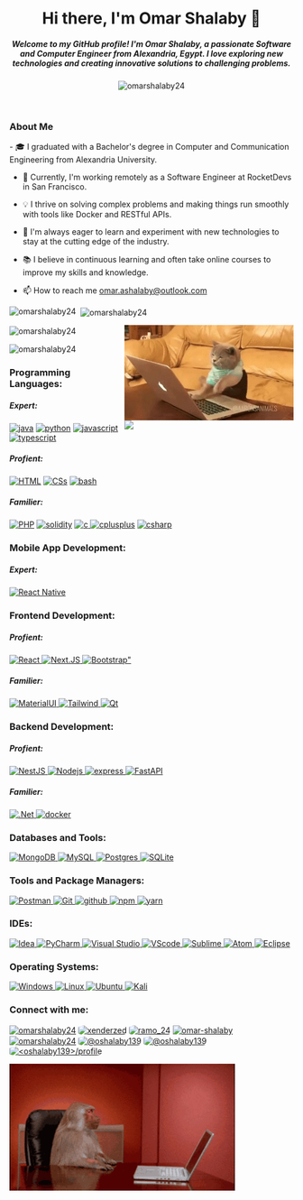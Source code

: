 <h1 align="center">Hi there, I'm Omar Shalaby 👋</h1>

<h5 align="center">Welcome to my GitHub profile! I'm <em>Omar Shalaby</em>, a passionate <em>Software and Computer Engineer</em> from Alexandria, Egypt. I love exploring new technologies and creating innovative solutions to challenging problems.</h5>

<p align="center"> <img src="https://komarev.com/ghpvc/?username=omarshalaby24&label=Profile%20views&color=0e75b6&style=flat" alt="omarshalaby24" /> </p>

<br/>
<h3>About Me</h3>
- 🎓 I graduated with a Bachelor's degree in Computer and Communication Engineering from Alexandria University.
  
- 💼 Currently, I'm working remotely as a Software Engineer at RocketDevs in San Francisco.
  
- 💡 I thrive on solving complex problems and making things run smoothly with tools like Docker and RESTful APIs.
  
- 🚀 I'm always eager to learn and experiment with new technologies to stay at the cutting edge of the industry.

- 📚 I believe in continuous learning and often take online courses to improve my skills and knowledge.
  
- 📫 How to reach me <a href="omar.ashalaby@outlook.com">omar.ashalaby@outlook.com</a>



<p>
  <img align="left" src="https://github-readme-stats.vercel.app/api/top-langs?username=omarshalaby24&show_icons=true&locale=en&layout=compact" alt="omarshalaby24" />
</p>

<p>&nbsp;
  <img align="center" src="https://github-readme-stats.vercel.app/api?username=omarshalaby24&show_icons=true&locale=en" alt="omarshalaby24" />
</p>
<p>
<img align='right' src="./imgs/giphy (4).gif" width=300>
</p>

<p>
<img align="center" src="https://github-readme-streak-stats.herokuapp.com/?user=omarshalaby24&" alt="omarshalaby24" />
</p>
<p>
<img align='right' src="./imgs/giphy (1).gif" width=300>
</p>
<p>
<img align="center" src="https://github-contributor-stats.vercel.app/api?username=omarshalaby24&limit=5&theme=dark_dimmed&combine_all_yearly_contributions=true" alt="omarshalaby24"  />
</p>

<h3 align="left">Programming Languages:</h3>
<h5 align="left">Expert:</h5>
  <a href="https://www.java.com" title="Java"> <img src="https://skillicons.dev/icons?i=java" alt="java" /></a>
  <a href="https://www.python.org/" title="python"> <img src="https://skillicons.dev/icons?i=py" alt="python" /></a>
  <a href="https://developer.mozilla.org/en-US/docs/Web/JavaScript" title="JavaScript"> <img src="https://skillicons.dev/icons?i=js" alt="javascript"/></a>
  <a href="https://www.typescriptlang.org/" title="TypeScript"> <img src="https://skillicons.dev/icons?i=ts" alt="typescript"/></a>

<h5 align="left">Profient:</h5>
<p align="left">
  <a href="https://developer.mozilla.org/en-US/docs/Web/HTML" title="HTML"> <img src="https://skillicons.dev/icons?i=html" alt="HTML"/></a>
  <a href="https://developer.mozilla.org/en-US/docs/Web/CSS" title="CSS"> <img src="https://skillicons.dev/icons?i=css" alt="CSs"/></a>
  <a href="https://www.gnu.org/software/bash/" title="Bash"> <img src="https://skillicons.dev/icons?i=bash" alt="bash" /></a>
</p>
<p align="left">
<h5 align="left">Familier:</h5>
  <a href="https://www.php.net/" title="PHP"> <img src="https://skillicons.dev/icons?i=php" alt="PHP"/></a>
  <a href="https://soliditylang.org/" title="Solidity"> <img src="https://skillicons.dev/icons?i=solidity" alt="solidity" /></a>
  <a href="https://www.cprogramming.com/" title="C language"> <img src="https://skillicons.dev/icons?i=c" alt="c" /> </a>
  <a href="https://www.w3schools.com/cpp/" title="C++"> <img src="https://skillicons.dev/icons?i=cpp" alt="cplusplus" /></a>
  <a href="https://www.w3schools.com/cs/" title="C#"> <img src="https://skillicons.dev/icons?i=cs" alt="csharp" /></a>
</p>

<h3 align="left">Mobile App Development:</h3>
<h5 align="left">Expert:</h5>
<p align="left">
  <a href="https://reactnative.dev/" title="React native"> <img src="https://skillicons.dev/icons?i=react" alt="React Native" /> </a>
</p>

<h3 align="left">Frontend Development:</h3>
<h5 align="left">Profient:</h5>
<p align="left">
  <a href="https://react.dev/" title="ReactJs"> <img src="https://skillicons.dev/icons?i=react" alt="React" /> </a>
  <a href="https://nextjs.org/" title="Next.JS"> <img src="https://skillicons.dev/icons?i=nextjs" alt="Next.JS" /> </a>
  <a href="https://getbootstrap.com/" title="Bootstrap" > <img src="https://skillicons.dev/icons?i=bootstrap" alt=Bootstrap" /> </a>
</p>
<h5 align="left">Familier:</h5>
<p align="left">
  <a href="https://mui.com/" title="MaterialUI"> <img src="https://skillicons.dev/icons?i=materialui" alt="MaterialUI" /> </a>
  <a href="https://tailwindcss.com/" title="Tailwind"> <img src="https://skillicons.dev/icons?i=tailwind" alt="Tailwind" /> </a>
  <a href="https://www.qt.io/" title="Qt"> <img src="https://skillicons.dev/icons?i=qt" alt="Qt" /> </a>
  <!-- <a href="https://www.markdownguide.org/" title=".md"> <img src="https://skillicons.dev/icons?i=md" alt="md" /> </a> -->
</p>

<h3 align="left">Backend Development:</h3>
<h5 align="left">Profient:</h5>
  <a href="https://nestjs.com/" title="NestJS"> <img src="https://skillicons.dev/icons?i=nestjs" alt="NestJS" /> </a>
  <a href="https://nodejs.org/en" title="Nodejs"> <img src="https://skillicons.dev/icons?i=nodejs" alt="Nodejs" /> </a>
  <a href="https://expressjs.com/" title="ExpressJs"> <img src="https://skillicons.dev/icons?i=express" alt="express" /> </a>
  <a href="https://fastapi.tiangolo.com/" title="FastAPI"> <img src="https://skillicons.dev/icons?i=fastapi" alt="FastAPI" /> </a>
<h5 align="left">Familier:</h5>
  <a href="https://dotnet.microsoft.com/en-us/apps/aspnet" title="ASP.Net Core"> <img src="https://skillicons.dev/icons?i=dotnet" alt=".Net" /> </a>
  <a href="https://www.docker.com/" title="Docker"> <img src="https://skillicons.dev/icons?i=docker" alt="docker" /> </a>
<p align="left">
</p>

<h3 align="left">Databases and Tools:</h3>
<p align="left">
  <a href="https://www.mongodb.com/" title="MongoDB"> <img src="https://skillicons.dev/icons?i=mongodb" alt="MongoDB" /> </a>
  <a href="https://www.mysql.com/" title="MySQL"> <img src="https://skillicons.dev/icons?i=mysql" alt="MySQL" /> </a>
  <a href="https://www.postgresql.org/" title="PostgreSQL"> <img src="https://skillicons.dev/icons?i=postgres" alt="Postgres" /> </a>
  <a href="https://www.sqlite.org/" title="SQLite"> <img src="https://skillicons.dev/icons?i=sqlite" alt="SQLite" /> </a>
</p>

<h3 align="left">Tools and Package Managers:</h3>
<p align="left">
  <a href="https://www.postman.com/" title="Postman"> <img src="https://skillicons.dev/icons?i=postman" alt="Postman" /> </a>
  <a href="https://git-scm.com/" title="Git"> <img src="https://skillicons.dev/icons?i=git" alt="Git" /> </a>
  <a href="https://github.com/OmarShalaby24" title="Github"> <img src="https://skillicons.dev/icons?i=github" alt="github" /> </a>
  <a href="https://www.npmjs.com/" title="NPM"> <img src="https://skillicons.dev/icons?i=npm" alt="npm" /> </a>
  <a href="https://yarnpkg.com/" title="Yarn"> <img src="https://skillicons.dev/icons?i=yarn" alt="yarn" /> </a>
</p>

<h3 align="left">IDEs:</h3>
<p align="left">
  <a href="https://www.jetbrains.com/idea/" title="IntelliJ"> <img src="https://skillicons.dev/icons?i=idea" alt="Idea" /> </a>
  <a href="https://www.jetbrains.com/pycharm/" title="PyCharm"> <img src="https://skillicons.dev/icons?i=pycharm" alt="PyCharm" /> </a>
  <a href="https://visualstudio.microsoft.com/" title="Visual Studio"> <img src="https://skillicons.dev/icons?i=visualstudio" alt="Visual Studio" /> </a>
  <a href="https://code.visualstudio.com/" title="Visual Studio Code"> <img src="https://skillicons.dev/icons?i=vscode" alt="VScode" /> </a>
  <a href="https://www.sublimetext.com/" title="Sublime"> <img src="https://skillicons.dev/icons?i=sublime" alt="Sublime" /> </a>
  <a href="https://atom-editor.cc/" title="Atom"> <img src="https://skillicons.dev/icons?i=atom" alt="Atom" /> </a>
  <a href="https://eclipseide.org/" title="Eclipse"> <img src="https://skillicons.dev/icons?i=eclipse" alt="Eclipse" /> </a>
</p>

<h3 align="left">Operating Systems:</h3>
<p align="left">
    <a href="https://www.microsoft.com/en-us/windows?r=1" title="Windows"> <img src="https://skillicons.dev/icons?i=windows" alt="Windows" /> </a>
    <a href="" title=""> <img src="https://skillicons.dev/icons?i=linux" alt="Linux" /> </a>
    <a href="https://ubuntu.com/" title="Ubuntu Linux"> <img src="https://skillicons.dev/icons?i=ubuntu" alt="Ubuntu" /> </a>
    <a href="https://kali.org/" title="Kali Linux"> <img src="https://skillicons.dev/icons?i=kali" alt="Kali" /> </a>
</p>

<h3 align="left">Connect with me:</h3>
<p align="left">
  <a href="https://linkedin.com/in/omarshalaby24" ><img align="center" src="https://skillicons.dev/icons?i=linkedin" alt="omarshalaby24" /></a>
  <!-- <a href="https://github.com/OmarShalaby24" ><img align="center" src="https://skillicons.dev/icons?i=github" alt="omarshalaby24"  /></a> -->
  <a href="https://www.hackerrank.com/xenderzed" ><img align="center" style='border-radius: 20%; width:50px; height:50px;' src="https://raw.githubusercontent.com/rahuldkjain/github-profile-readme-generator/master/src/images/icons/Social/hackerrank.svg" alt="xenderzed"   /></a>
  <a href="https://www.leetcode.com/ramo_24" ><img align="center" style="border-radius:20%; width:50px; height:50px;" src="https://raw.githubusercontent.com/LeetCode-OpenSource/vscode-leetcode/master/resources/LeetCode.png" alt="ramo_24"  /></a>
  <a href="https://codepen.io/omar-shalaby" ><img align="center" src="https://skillicons.dev/icons?i=codepen" alt="omar-shalaby" /></a>
  <a href="https://dev.to/omarshalaby24" ><img align="center" src="https://skillicons.dev/icons?i=devto" alt="omarshalaby24" /></a>
  <a href="https://medium.com/@oshalaby139" ><img align="center" style="border-radius:20%; width:50px; height:50px;" src="https://uxwing.com/wp-content/themes/uxwing/download/brands-and-social-media/medium-square-icon.png" alt="@oshalaby139" /></a>
  <a href="https://www.hackerearth.com/@oshalaby139" ><img align="center" style="border-radius:20%; width:50px; height:50px;" src="https://yt3.googleusercontent.com/eHg55hwKTHKaPdmhFPZN9nDVcTYj_tlZJSHI1RNzn6fH38klq02hhAcyEPGioyXaLdIMNqX90w=s900-c-k-c0x00ffffff-no-rj" alt="@oshalaby139" /></a>
  <a href="https://auth.geeksforgeeks.org/user/<oshalaby139>/profile" ><img align="center" style="border-radius:20%; width:50px; height:50px;" src="https://media.geeksforgeeks.org/wp-content/uploads/20220115184050/gfglogo.png" alt="<oshalaby139>/profile"  /></a>
</p>

<p>
<img align='center' src="./imgs/giphy (6).gif" width=400>
</p>

<!-- ### 😂 Random Dev Meme

<img src='https://randommeme-five.vercel.app/' style="height: 400px;"/> -->
